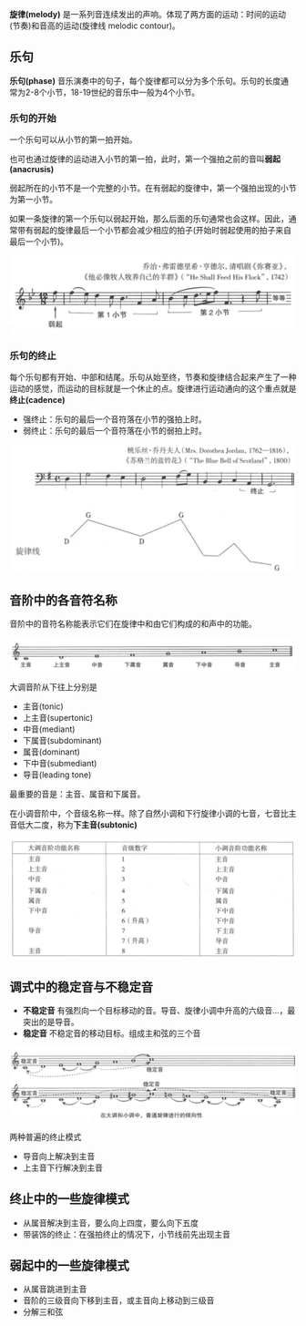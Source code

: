 
**旋律(melody)** 是一系列音连续发出的声响。体现了两方面的运动：时间的运动(节奏)和音高的运动(旋律线 melodic contour)。

## 乐句

**乐句(phase)** 音乐演奏中的句子，每个旋律都可以分为多个乐句。乐句的长度通常为2-8个小节，18-19世纪的音乐中一般为4个小节。

### 乐句的开始

一个乐句可以从小节的第一拍开始。

也可也通过旋律的运动进入小节的第一拍，此时，第一个强拍之前的音叫**弱起(anacrusis)**

弱起所在的小节不是一个完整的小节。在有弱起的旋律中，第一个强拍出现的小节为第一小节。

如果一条旋律的第一个乐句以弱起开始，那么后面的乐句通常也会这样。因此，通常带有弱起的旋律最后一个小节都会减少相应的拍子(开始时弱起使用的拍子来自最后一个小节)。

![anacrusis](img/anacrusis.png)


### 乐句的终止

每个乐句都有开始、中部和结尾。乐句从始至终，节奏和旋律结合起来产生了一种运动的感觉，而运动的目标就是一个休止的点。旋律进行运动通向的这个重点就是**终止(cadence)**
+ 强终止：乐句的最后一个音符落在小节的强拍上时。
+ 弱终止：乐句的最后一个音符落在小节的弱拍上时。

![cadence](img/cadence.png)

## 音阶中的各音符名称

音阶中的音符名称能表示它们在旋律中和由它们构成的和声中的功能。

![name-in-scale](img/name-in-scale.png)

大调音阶从下往上分别是
+ 主音(tonic)
+ 上主音(supertonic)
+ 中音(mediant)
+ 下属音(subdominant)
+ 属音(dominant)
+ 下中音(submediant)
+ 导音(leading tone)

最重要的音是：主音、属音和下属音。

在小调音阶中，个音级名称一样。除了自然小调和下行旋律小调的七音，七音比主音低大二度，称为**下主音(subtonic)**

![name-in-scale2](img/name-in-scale2.png)

## 调式中的稳定音与不稳定音

+ **不稳定音** 有强烈向一个目标移动的音。导音、旋律小调中升高的六级音...，最突出的是导音。
+ **稳定音** 不稳定音的移动目标。组成主和弦的三个音

![trend](img/trend.png)

两种普遍的终止模式
+ 导音向上解决到主音
+ 上主音下行解决到主音


## 终止中的一些旋律模式

+ 从属音解决到主音，要么向上四度，要么向下五度
+ 带装饰的终止：在强拍终止的情况下，小节线前先出现主音

## 弱起中的一些旋律模式

+ 从属音跳进到主音
+ 音阶的三级音向下移到主音，或主音向上移动到三级音
+ 分解三和弦

